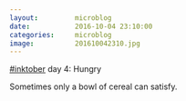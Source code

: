 ```yaml
---
layout:         microblog
date:           2016-10-04 23:10:00
categories:     microblog
image:          201610042310.jpg
---
```

[#inktober](https://twitter.com/search?q=%23inktober) day 4: Hungry

Sometimes only a bowl of cereal can satisfy.
